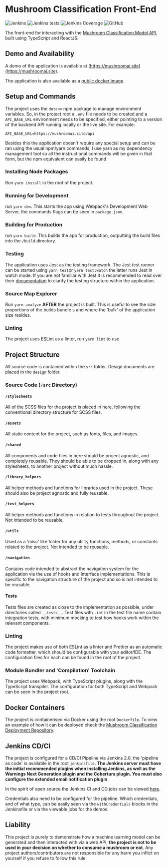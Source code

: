 # Mushroom Classification Front-End
![Jenkins](https://img.shields.io/jenkins/build?jobUrl=http%3A%2F%2Fjenkins.mushroomai.site%2Fjob%2FMushroom_Classification_Front_End%2Fjob%2Fmaster%2F) ![Jenkins tests](https://img.shields.io/jenkins/tests?compact_message&failed_label=failed&jobUrl=http%3A%2F%2Fjenkins.mushroomai.site%2Fjob%2FMushroom_Classification_Front_End%2Fjob%2Fmaster%2F&passed_label=passed&skipped_label=skipped) ![Jenkins Coverage](https://img.shields.io/jenkins/coverage/cobertura?jobUrl=http%3A%2F%2Fjenkins.mushroomai.site%2Fjob%2FMushroom_Classification_Front_End%2Fjob%2Fmaster%2F) ![GitHub](https://img.shields.io/github/license/CallumHoughton18/Mushroom-Classification-Front-End)

The front-end for interacting with the [Mushroom Classification Model API](https://github.com/CallumHoughton18/Mushroom-Classification), built using TypeScript and ReactJS.

## Demo and Availability

A demo of the application is available at [https://mushroomai.site](https://mushroomai.site).

The application is also available as a [public docker image](https://hub.docker.com/repository/docker/callumhoughton22/mushroom-classification-front-end).

## Setup and Commands

The project uses the `dotenv` npm package to manage environment variables. So, in the project root a `.env` file needs to be created and a `API_BASE_URL` environment needs to be specified, either pointing to a version of the backend API running locally or the live site. For example:

`API_BASE_URL=https://mushroomai.site/api`

Besides this the application doesn't require any special setup and can be ran using the usual npm/yarn commands, I use yarn as my dependency management tool so all the instructional commands will be given in that form, but the npm equivalent can easily be found.

### Installing Node Packages

Run `yarn install` in the root of the project.

### Running for Development

run `yarn dev`. This starts the app using Webpack's Development Web Server, the commands flags can be seen in `package.json`.

### Building for Production

run `yarn build`. This builds the app for production, outputting the build files into the `/build` directory. 

### Testing

The application uses Jest as the testing framework. The Jest test runner can be started using `yarn test`or `yarn test:watch` the latter runs Jest in watch mode. If you are not familiar with Jest it is recommended to read over their [documentation](https://jestjs.io/) to clarify the testing structure within the application.

### Source Map Explorer

Run `yarn analyze` **AFTER**  the project is built. This is useful to see the size proportions of the builds bundle s and where the 'bulk' of the application size resides.

### Linting

The project uses ESLint as a linter, run `yarn lint` to use.

## Project Structure

All source code is contained within the `src` folder. Design documents are placed in the `design` folder.

### Source Code (`/src` Directory)

#### `/stylesheets`

All of the SCSS files for the project is placed in here, following the conventional directory structure for SCSS files.

#### `/assets`

All static content for the project, such as fonts, files, and images.

#### `/shared`

All components and code files in here should be project agnostic, and completely reusable. They should be able to be dropped in, along with any stylesheets, to another project without much hassle.

#### `/library_helpers`

All helper methods and functions for libraries used in the project. These should also be project agnostic and fully reusable.

#### `/test_helpers`

All helper methods and functions in relation to tests throughout the project. Not intended to be reusable.

#### `/utils`

Used as a 'misc' like folder for any utility functions, methods, or constants related to the project. Not intended to be reusable.

#### `/navigation`

Contains code intended to abstract the navigation system for the application via the use of hooks and interface implementations. This is specific to the navigation structure of the project and so is not intended to be reusable.

#### Tests

Tests files are created as close to the implementation as possible, under directories called `__tests__`. Test files with `.int` in the test file name contain integration tests, with minimum mocking to test how hooks work within the relevant components.

### Linting

The project makes use of both ESLint as a linter and Prettier as an automatic code formatter, which should be configurable with your editor/IDE. The configuration files for each can be found in the root of the project.

### Module Bundler and 'Compilation' Toolchain

The project uses Webpack, with TypeScript plugins, along with the TypeScript transpiler. The configuration for both TypeScript and Webpack can be seen in the project root.

## Docker Containers

The project is containerised via Docker using the root `Dockerfile`. To view an example of how it can be deployed check the [Mushroom Classification Deployment Repository](https://github.com/CallumHoughton18/Mushroom-Classification-Deployment).

## Jenkins CD/CI

The project is configured for a CD/CI Pipeline via Jenkins 2.0, the 'pipeline as code' is available in the root `jenkinsfile`. 
**The Jenkins server must have the initial recommended plugins when installing Jenkins, as well as the Warnings Next Generation plugin and the Cobertura plugin. You must also configure the extended email notification plugin**.

In the spirit of open source the Jenkins CI and CD jobs can be viewed [here](http://jenkins.mushroomai.site/).

Credentials also need to be configured for the pipeline. Which credentials, and of what type, can be easily seen via the `withCredentials` blocks in the Jenkinsfile or via the viewable jobs for the demos.

## Liability

This project is purely to demonstrate how a machine learning model can be generated and then interacted with via a web API, **the project is not to be used in your decision on whether to consume a mushroom or not**. Any project authors/contributors are not responsible for any harm you inflict on yourself if you refuse to follow this rule.